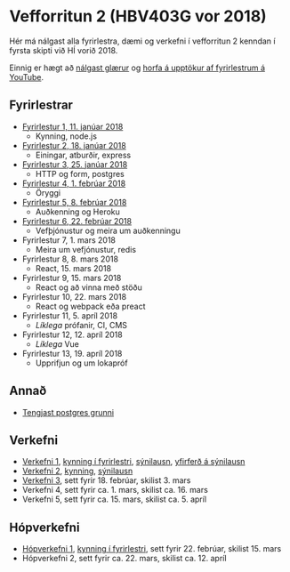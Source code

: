 # Vefforritun 2 (HBV403G vor 2018)

Hér má nálgast alla fyrirlestra, dæmi og verkefni í vefforritun 2 kenndan í fyrsta skipti við HÍ vorið 2018.

Einnig er hægt að [nálgast glærur](https://notendur.hi.is/~osk1/vefforritun2/2018/) og [horfa á upptökur af fyrirlestrum á YouTube](https://www.youtube.com/playlist?list=PLRj-ccg8iozwCJ0vsDZI7mBOVZcfwr3pZ).

## Fyrirlestrar

* [Fyrirlestur 1, 11. janúar 2018](fyrirlestrar/01/)
  - Kynning, node.js
* [Fyrirlestur 2, 18. janúar 2018](fyrirlestrar/02/)
  - Einingar, atburðir, express
* [Fyrirlestur 3, 25. janúar 2018](fyrirlestrar/03/)
  - HTTP og form, postgres
* [Fyrirlestur 4, 1. febrúar 2018](fyrirlestrar/04/)
  - Öryggi
* [Fyrirlestur 5, 8. febrúar 2018](fyrirlestrar/05/)
  - Auðkenning og Heroku
* [Fyrirlestur 6, 22. febrúar 2018](fyrirlestrar/06/)
  - Vefþjónustur og meira um auðkenningu
* Fyrirlestur 7, 1. mars 2018
  - Meira um vefjónustur, redis
* Fyrirlestur 8, 8. mars 2018
  - React, 15. mars 2018
* Fyrirlestur 9, 15. mars 2018
  - React og að vinna með stöðu
* Fyrirlestur 10, 22. mars 2018
  - React og webpack eða preact
* Fyrirlestur 11, 5. apríl 2018
  - _Líklega_ prófanir, CI, CMS
* Fyrirlestur 12, 12. apríl 2018
  - _Líklega_ Vue
* Fyrirlestur 13, 19. apríl 2018
  - Upprifjun og um lokapróf

## Annað

* [Tengjast postgres grunni](postgres.md)

## Verkefni

* [Verkefni 1](https://github.com/vefforritun/vef2-2018-v1), [kynning í fyrirlestri](https://youtu.be/RpyM9Uisx1M?t=2639), [sýnilausn](https://github.com/vefforritun/vef2-2018-v1-synilausn), [yfirferð á sýnilausn](https://youtu.be/vQgB9zBtV68)
* [Verkefni 2](https://github.com/vefforritun/vef2-2018-v2), [kynning](https://youtu.be/wtcKyTTvOB4), [sýnilausn](https://github.com/vefforritun/vef2-2018-v2-synilausn)
* [Verkefni 3](https://github.com/vefforritun/vef2-2018-v3), sett fyrir 18. febrúar, skilist 3. mars
* Verkefni 4, sett fyrir ca. 1. mars, skilist ca. 16. mars
* Verkefni 5, sett fyrir ca. 15. mars, skilist ca. 5. apríl

## Hópverkefni

* [Hópverkefni 1](https://github.com/vefforritun/vef2-2018-h1), [kynning í fyrirlestri](https://youtu.be/ZRegsWQ74f4?t=2436), sett fyrir 22. febrúar, skilist 15. mars
* Hópverkefni 2, sett fyrir ca. 22. mars, skilist ca. 12. apríl
